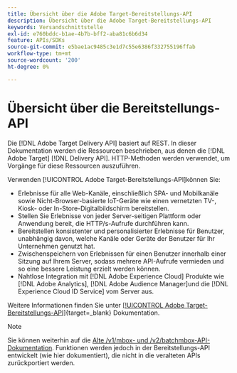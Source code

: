 ```yaml
---
title: Übersicht über die Adobe Target-Bereitstellungs-API
description: Übersicht über die Adobe Target-Bereitstellungs-API
keywords: Versandschnittstelle
exl-id: e760bddc-b1ae-4b7b-bff2-aba81c6b6d34
feature: APIs/SDKs
source-git-commit: e5bae1ac9485c3e1d7c55e6386f332755196ffab
workflow-type: tm+mt
source-wordcount: '200'
ht-degree: 0%

---
```


# Übersicht über die Bereitstellungs-API

Die [!DNL Adobe Target Delivery API] basiert auf REST. In dieser Dokumentation werden die Ressourcen beschrieben, aus denen die [!DNL Adobe Target] [!DNL Delivery API]. HTTP-Methoden werden verwendet, um Vorgänge für diese Ressourcen auszuführen.

Verwenden [!UICONTROL Adobe Target-Bereitstellungs-API]können Sie:

* Erlebnisse für alle Web-Kanäle, einschließlich SPA- und Mobilkanäle sowie Nicht-Browser-basierte IoT-Geräte wie einen vernetzten TV-, Kiosk- oder In-Store-Digitalbildschirm bereitstellen.
* Stellen Sie Erlebnisse von jeder Server-seitigen Plattform oder Anwendung bereit, die HTTP/s-Aufrufe durchführen kann.
* Bereitstellen konsistenter und personalisierter Erlebnisse für Benutzer, unabhängig davon, welche Kanäle oder Geräte der Benutzer für Ihr Unternehmen genutzt hat.
* Zwischenspeichern von Erlebnissen für einen Benutzer innerhalb einer Sitzung auf Ihrem Server, sodass mehrere API-Aufrufe vermieden und so eine bessere Leistung erzielt werden können.
* Nahtlose Integration mit [!DNL Adobe Experience Cloud] Produkte wie [!DNL Adobe Analytics], [!DNL Adobe Audience Manager]und die [!DNL Experience Cloud ID Service] vom Server aus.

Weitere Informationen finden Sie unter [[!UICONTROL Adobe Target-Bereitstellungs-API]](https://developer.adobe.com/target/implement/delivery-api/){target=_blank} Dokumentation.

>[!NOTE]
>
>Sie können weiterhin auf die [Alte /v1/mbox- und /v2/batchmbox-API-Dokumentation](https://developers.adobetarget.com/api/legacy-api/index.html). Funktionen werden jedoch in der Bereitstellungs-API entwickelt (wie hier dokumentiert), die nicht in die veralteten APIs zurückportiert werden.

